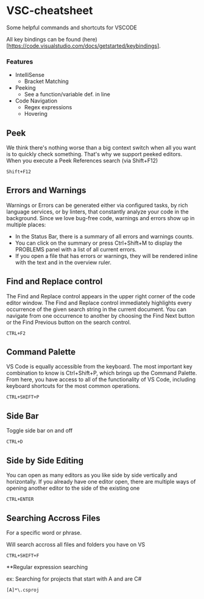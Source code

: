 # VSC-cheatsheet
Some helpful commands and shortcuts for VSCODE

All key bindings can be found (here)[https://code.visualstudio.com/docs/getstarted/keybindings].

### Features 

* IntelliSense
  * Bracket Matching
* Peeking
  * See a function/variable def. in line
* Code Navigation
  * Regex expressions
  * Hovering
  
## Peek
We think there's nothing worse than a big context switch when all you want is to quickly check something. That's why we support peeked editors. When you execute a Peek References search (via Shift+F12)

```
Shift+F12
```

## Errors and Warnings
Warnings or Errors can be generated either via configured tasks, by rich language services, or by linters, that constantly analyze your code in the background. Since we love bug-free code, warnings and errors show up in multiple places:

* In the Status Bar, there is a summary of all errors and warnings counts.
* You can click on the summary or press Ctrl+Shift+M to display the PROBLEMS panel with a list of all current errors.
* If you open a file that has errors or warnings, they will be rendered inline with the text and in the overview ruler.

## Find and Replace control
The Find and Replace control appears in the upper right corner of the code editor window. The Find and Replace control immediately highlights every occurrence of the given search string in the current document. You can navigate from one occurrence to another by choosing the Find Next button or the Find Previous button on the search control.

```
CTRL+F2
```
## Command Palette
VS Code is equally accessible from the keyboard. The most important key combination to know is Ctrl+Shift+P, which brings up the Command Palette. From here, you have access to all of the functionality of VS Code, including keyboard shortcuts for the most common operations.



```
CTRL+SHIFT+P
```

## Side Bar
Toggle side bar on and off

```
CTRL+D
```

## Side by Side Editing
You can open as many editors as you like side by side vertically and horizontally. If you already have one editor open, there are multiple ways of opening another editor to the side of the existing one

```
CTRL+ENTER
```

## Searching Accross Files
For a specific word or phrase.

Will search accross all files and folders you have on VS

```
CTRL+SHIFT+F
```
**Regular expression searching

ex: Searching for projects that start with A and are C#
```
[A]*\.csproj
```


